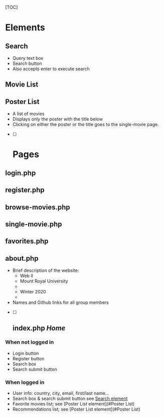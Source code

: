 [TOC]



# Elements

## Search

- Query text box
- Search button
- Also accepts enter to execute search

## Movie List



## Poster List

- A list of movies
- Displays only the poster with the title below
- Clicking on either the poster or the title goes to the single-movie page.

- [ ] # Pages

## login.php



## register.php



## browse-movies.php



## single-movie.php



## favorites.php



## about.php

- Brief description of the website:
  - Web II
  - Mount Royal University
  - <professor name>
  - Winter 2020
  - <technologies used>
- Names and Github links for all group members

- [ ] ## index.php ***Home***

### When not logged in

- Login button
- Register button
- Search box
- Search submit button

### When logged in

- User info: country, city, email, first/last name...
- Search box & search submit button see [Search element](#Search)
- Favorite movies list; see [Poster List element](#Poster List)
- Recommendations list; see [Poster List element](#Poster List)